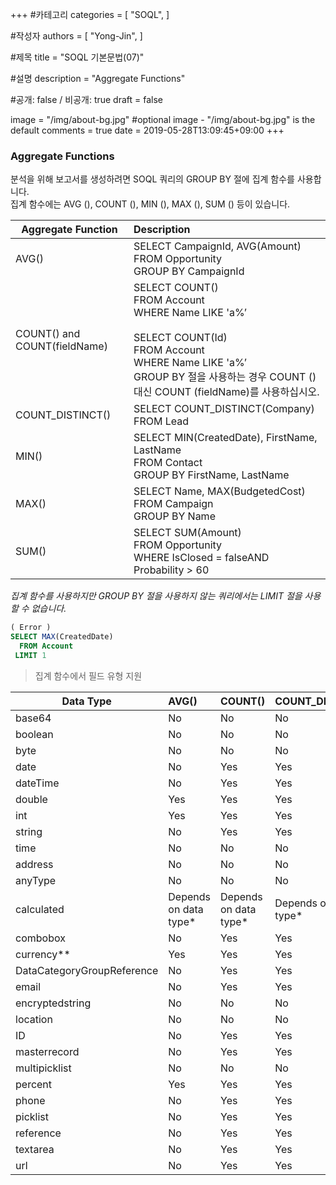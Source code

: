 +++
#카테고리
categories = [
    "SOQL",
]

#작성자
authors = [
    "Yong-Jin",
]

#제목
title = "SOQL 기본문법(07)"

#설명
description = "Aggregate Functions"

#공개: false / 비공개: true
draft = false


image = "/img/about-bg.jpg" #optional image - "/img/about-bg.jpg" is the default
comments = true
date = 2019-05-28T13:09:45+09:00
+++

<!-- 게시글 내용 -->
### Aggregate Functions
분석을 위해 보고서를 생성하려면 SOQL 쿼리의 GROUP BY 절에 집계 함수를 사용합니다.<br/>
집계 함수에는 AVG (), COUNT (), MIN (), MAX (), SUM () 등이 있습니다.

Aggregate Function | Description
---|:---
AVG() | SELECT CampaignId, AVG(Amount) <br/> FROM Opportunity <br/> GROUP BY CampaignId
COUNT() and COUNT(fieldName) | SELECT COUNT() <br/> FROM Account <br/> WHERE Name LIKE 'a%’ <br/> <br/> SELECT COUNT(Id) <br/> FROM Account <br/> WHERE Name LIKE 'a%’ <br/> GROUP BY 절을 사용하는 경우 COUNT () 대신 COUNT (fieldName)를 사용하십시오.
COUNT_DISTINCT() | SELECT COUNT_DISTINCT(Company) <br/> FROM Lead
MIN() | SELECT MIN(CreatedDate), FirstName, LastName <br/> FROM Contact <br/>GROUP BY FirstName, LastName
MAX() | SELECT Name, MAX(BudgetedCost) <br/> FROM Campaign <br/> GROUP BY Name
SUM() | SELECT SUM(Amount) <br/> FROM Opportunity <br/> WHERE IsClosed = falseAND Probability > 60

_집계 함수를 사용하지만 GROUP BY 절을 사용하지 않는 쿼리에서는 LIMIT 절을 사용할 수 없습니다._
```sql
( Error )
SELECT MAX(CreatedDate)
  FROM Account 
 LIMIT 1
```

> 집계 함수에서 필드 유형 지원

Data Type | AVG() | COUNT() | COUNT_DISTINCT() | MIN() | MAX() | SUM()
---|:---|:---|:---|:---|:---|:---
base64 | No | No | No | No | No | No
boolean | No | No | No | No | No | No
byte | No | No | No | No | No | No
date | No | Yes | Yes | Yes | Yes | No
dateTime | No | Yes | Yes | Yes | Yes | No
double | Yes | Yes | Yes | Yes | Yes | Yes
int | Yes | Yes | Yes | Yes | Yes | Yes
string | No | Yes | Yes | Yes | Yes | No
time | No | No | No | No | No | No
address | No | No | No | No | No | No
anyType | No | No | No | No | No | No
calculated | Depends on data type* | Depends on data type* | Depends on data type* | Depends on data type* | Depends on data type* | Depends on data type*
combobox | No | Yes | Yes | Yes | Yes | No
currency** | Yes | Yes | Yes | Yes | Yes | Yes
DataCategoryGroupReference | No | Yes | Yes | Yes | Yes | No
email | No | Yes | Yes | Yes | Yes | No
encryptedstring | No | No | No | No | No | No
location | No | No | No | No | No | No
ID | No | Yes | Yes | Yes | Yes | No
masterrecord | No | Yes | Yes | Yes | Yes | No
multipicklist | No | No | No | No | No | No
percent | Yes| Yes | Yes | Yes | Yes | Yes
phone | No | Yes | Yes | Yes | Yes | No
picklist | No | Yes | Yes | Yes | Yes | No
reference | No | Yes | Yes | Yes | Yes | No
textarea | No | Yes | Yes | Yes | Yes | No
url | No | Yes | Yes | Yes | Yes | No

